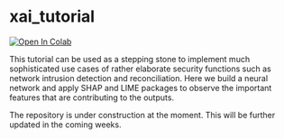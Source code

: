# xai_tutorial

[![Open In Colab](https://colab.research.google.com/assets/colab-badge.svg)](https://colab.research.google.com/drive/1r-1_c-Uo4OSEbX9vzwga_mi27cKj5cJB?usp=sharing)

This tutorial can be used as a stepping stone to implement much sophisticated use cases of rather elaborate security functions such as network intrusion detection and reconciliation. Here we build a neural network and apply SHAP and LIME packages to observe the important features that are contributing to the outputs.

The repository is under construction at the moment. This will be further updated in the coming weeks.
